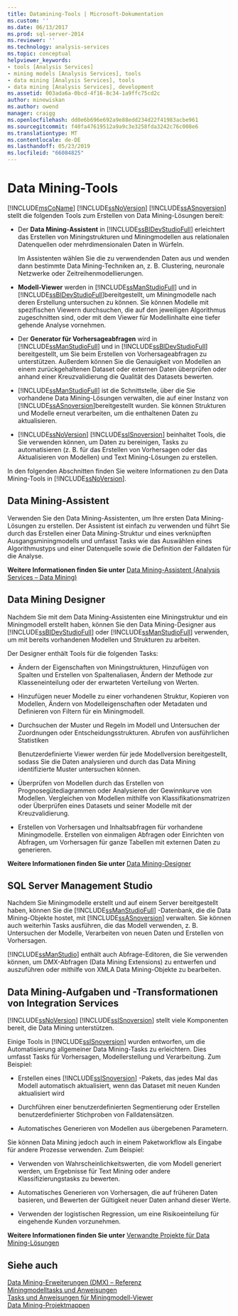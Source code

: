 ```yaml
---
title: Datamining-Tools | Microsoft-Dokumentation
ms.custom: ''
ms.date: 06/13/2017
ms.prod: sql-server-2014
ms.reviewer: ''
ms.technology: analysis-services
ms.topic: conceptual
helpviewer_keywords:
- tools [Analysis Services]
- mining models [Analysis Services], tools
- data mining [Analysis Services], tools
- data mining [Analysis Services], development
ms.assetid: 003ada6a-0bcd-4f16-8c34-1a9ffc75cd2c
author: minewiskan
ms.author: owend
manager: craigg
ms.openlocfilehash: dd0e6b696e692a9e88edd234d22f41983acbe961
ms.sourcegitcommit: f40fa47619512a9a9c3e3258fda3242c76c008e6
ms.translationtype: MT
ms.contentlocale: de-DE
ms.lasthandoff: 05/23/2019
ms.locfileid: "66084825"
---
```

# <a name="data-mining-tools"></a>Data Mining-Tools
  [!INCLUDE[msCoName](../../includes/msconame-md.md)] [!INCLUDE[ssNoVersion](../../includes/ssnoversion-md.md)] [!INCLUDE[ssASnoversion](../../includes/ssasnoversion-md.md)] stellt die folgenden Tools zum Erstellen von Data Mining-Lösungen bereit:  
  
-   Der **Data Mining-Assistent** in [!INCLUDE[ssBIDevStudioFull](../../includes/ssbidevstudiofull-md.md)] erleichtert das Erstellen von Miningstrukturen und Miningmodellen aus relationalen Datenquellen oder mehrdimensionalen Daten in Würfeln.  
  
     Im Assistenten wählen Sie die zu verwendenden Daten aus und wenden dann bestimmte Data Mining-Techniken an, z. B. Clustering, neuronale Netzwerke oder Zeitreihenmodellierungen.  
  
-   **Modell-Viewer** werden in [!INCLUDE[ssManStudioFull](../../includes/ssmanstudiofull-md.md)] und in [!INCLUDE[ssBIDevStudioFull](../../includes/ssbidevstudiofull-md.md)]bereitgestellt, um Miningmodelle nach deren Erstellung untersuchen zu können.  Sie können Modelle mit spezifischen Viewern durchsuchen, die auf den jeweiligen Algorithmus zugeschnitten sind, oder mit dem Viewer für Modellinhalte eine tiefer gehende Analyse vornehmen.  
  
-   Der **Generator für Vorhersageabfragen** wird in [!INCLUDE[ssManStudioFull](../../includes/ssmanstudiofull-md.md)] und in [!INCLUDE[ssBIDevStudioFull](../../includes/ssbidevstudiofull-md.md)] bereitgestellt, um Sie beim Erstellen von Vorhersageabfragen zu unterstützen. Außerdem können Sie die Genauigkeit von Modellen an einem zurückgehaltenen Dataset oder externen Daten überprüfen oder anhand einer Kreuzvalidierung die Qualität des Datasets bewerten.  
  
-   [!INCLUDE[ssManStudioFull](../../includes/ssmanstudiofull-md.md)] ist die Schnittstelle, über die Sie vorhandene Data Mining-Lösungen verwalten, die auf einer Instanz von [!INCLUDE[ssASnoversion](../../includes/ssasnoversion-md.md)]bereitgestellt wurden. Sie können Strukturen und Modelle erneut verarbeiten, um die enthaltenen Daten zu aktualisieren.  
  
-   [!INCLUDE[ssNoVersion](../../includes/ssnoversion-md.md)] [!INCLUDE[ssISnoversion](../../includes/ssisnoversion-md.md)] beinhaltet Tools, die Sie verwenden können, um Daten zu bereinigen, Tasks zu automatisieren (z. B. für das Erstellen von Vorhersagen oder das Aktualisieren von Modellen) und Text Mining-Lösungen zu erstellen.  
  
 In den folgenden Abschnitten finden Sie weitere Informationen zu den Data Mining-Tools in [!INCLUDE[ssNoVersion](../../includes/ssnoversion-md.md)].  
  
## <a name="data-mining-wizard"></a>Data Mining-Assistent  
 Verwenden Sie den Data Mining-Assistenten, um Ihre ersten Data Mining-Lösungen zu erstellen. Der Assistent ist einfach zu verwenden und führt Sie durch das Erstellen einer Data Mining-Struktur und eines verknüpften Ausgangsminingmodells und umfasst Tasks wie das Auswählen eines Algorithmustyps und einer Datenquelle sowie die Definition der Falldaten für die Analyse.  
  
 **Weitere Informationen finden Sie unter** [Data Mining-Assistent &#40;Analysis Services – Data Mining&#41;](data-mining-wizard-analysis-services-data-mining.md)  
  
## <a name="data-mining-designer"></a>Data Mining Designer  
 Nachdem Sie mit dem Data Mining-Assistenten eine Miningstruktur und ein Miningmodell erstellt haben, können Sie den Data Mining-Designer aus [!INCLUDE[ssBIDevStudioFull](../../includes/ssbidevstudiofull-md.md)] oder [!INCLUDE[ssManStudioFull](../../includes/ssmanstudiofull-md.md)] verwenden, um mit bereits vorhandenen Modellen und Strukturen zu arbeiten.  
  
 Der Designer enthält Tools für die folgenden Tasks:  
  
-   Ändern der Eigenschaften von Miningstrukturen, Hinzufügen von Spalten und Erstellen von Spaltenaliasen, Ändern der Methode zur Klasseneinteilung oder der erwarteten Verteilung von Werten.  
  
-   Hinzufügen neuer Modelle zu einer vorhandenen Struktur, Kopieren von Modellen, Ändern von Modelleigenschaften oder Metadaten und Definieren von Filtern für ein Miningmodell.  
  
-   Durchsuchen der Muster und Regeln im Modell und Untersuchen der Zuordnungen oder Entscheidungsstrukturen. Abrufen von ausführlichen Statistiken  
  
     Benutzerdefinierte Viewer werden für jede Modellversion bereitgestellt, sodass Sie die Daten analysieren und durch das Data Mining identifizierte Muster untersuchen können.  
  
-   Überprüfen von Modellen durch das Erstellen von Prognosegütediagrammen oder Analysieren der Gewinnkurve von Modellen. Vergleichen von Modellen mithilfe von Klassifikationsmatrizen oder Überprüfen eines Datasets und seiner Modelle mit der Kreuzvalidierung.  
  
-   Erstellen von Vorhersagen und Inhaltsabfragen für vorhandene Miningmodelle. Erstellen von einmaligen Abfragen oder Einrichten von Abfragen, um Vorhersagen für ganze Tabellen mit externen Daten zu generieren.  
  
 **Weitere Informationen finden Sie unter** [Data Mining-Designer](data-mining-designer.md)  
  
## <a name="sql-server-management-studio"></a>SQL Server Management Studio  
 Nachdem Sie Miningmodelle erstellt und auf einem Server bereitgestellt haben, können Sie die [!INCLUDE[ssManStudioFull](../../includes/ssmanstudiofull-md.md)] -Datenbank, die die Data Mining-Objekte hostet, mit [!INCLUDE[ssASnoversion](../../includes/ssasnoversion-md.md)] verwalten. Sie können auch weiterhin Tasks ausführen, die das Modell verwenden, z. B. Untersuchen der Modelle, Verarbeiten von neuen Daten und Erstellen von Vorhersagen.  
  
 [!INCLUDE[ssManStudio](../../includes/ssmanstudio-md.md)] enthält auch Abfrage-Editoren, die Sie verwenden können, um DMX-Abfragen (Data Mining Extensions) zu entwerfen und auszuführen oder mithilfe von XMLA Data Mining-Objekte zu bearbeiten.  
  
## <a name="integration-services-data-mining-tasks-and-transformations"></a>Data Mining-Aufgaben und -Transformationen von Integration Services  
 [!INCLUDE[ssNoVersion](../../includes/ssnoversion-md.md)] [!INCLUDE[ssISnoversion](../../includes/ssisnoversion-md.md)] stellt viele Komponenten bereit, die Data Mining unterstützen.  
  
 Einige Tools in [!INCLUDE[ssISnoversion](../../includes/ssisnoversion-md.md)] wurden entworfen, um die Automatisierung allgemeiner Data Mining-Tasks zu erleichtern. Dies umfasst Tasks für Vorhersagen, Modellerstellung und Verarbeitung. Zum Beispiel:  
  
-   Erstellen eines [!INCLUDE[ssISnoversion](../../includes/ssisnoversion-md.md)] -Pakets, das jedes Mal das Modell automatisch aktualisiert, wenn das Dataset mit neuen Kunden aktualisiert wird  
  
-   Durchführen einer benutzerdefinierten Segmentierung oder Erstellen benutzerdefinierter Stichproben von Falldatensätzen.  
  
-   Automatisches Generieren von Modellen aus übergebenen Parametern.  
  
 Sie können Data Mining jedoch auch in einem Paketworkflow als Eingabe für andere Prozesse verwenden. Zum Beispiel:  
  
-   Verwenden von Wahrscheinlichkeitswerten, die vom Modell generiert werden, um Ergebnisse für Text Mining oder andere Klassifizierungstasks zu bewerten.  
  
-   Automatisches Generieren von Vorhersagen, die auf früheren Daten basieren, und Bewerten der Gültigkeit neuer Daten anhand dieser Werte.  
  
-   Verwenden der logistischen Regression, um eine Risikoeinteilung für eingehende Kunden vorzunehmen.  
  
 **Weitere Informationen finden Sie unter** [Verwandte Projekte für Data Mining-Lösungen](data-mining-solutions.md)  
  
## <a name="see-also"></a>Siehe auch  
 [Data Mining-Erweiterungen &#40;DMX&#41; – Referenz](/sql/dmx/data-mining-extensions-dmx-reference)   
 [Miningmodelltasks und Anweisungen](mining-model-tasks-and-how-tos.md)   
 [Tasks und Anweisungen für Miningmodell-Viewer](mining-model-viewer-tasks-and-how-tos.md)   
 [Data Mining-Projektmappen](data-mining-solutions.md)  
  
  
